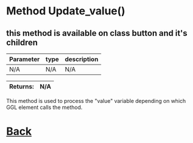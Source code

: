 # Method Update_value()

## this method is available on class button and it's children

| Parameter   |  type   |              description                   |
|--           |       --|--                                          |
|  N/A  |   N/A   |  N/A    |

| Returns:  |  N/A |
|--         |                                                        --|

This method is used to process the "value" variable depending on which GGL element calls the method.

# [Back](https://github.com/Ced30/GML-GUI-Library-GGL-Documentation/blob/main/API/Common_Methods.md)
